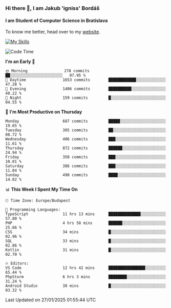 ### Hi there 👋, I am Jakub 'igniss' Bordáš

#### I am Student of Computer Science in Bratislava
To know me better, head over to my [website](https://bordas.sk).

[![My Skills](https://skillicons.dev/icons?i=js,typescript,html,css,figma,svelte,vue,next,postgresql,nest,express,nodejs)](https://bordas.sk)


<!--START_SECTION:waka-->
![Code Time](http://img.shields.io/badge/Code%20Time-1%2C659%20hrs%2054%20mins-blue)

**I'm an Early 🐤** 

```text
🌞 Morning                278 commits         ██░░░░░░░░░░░░░░░░░░░░░░░   07.95 % 
🌆 Daytime                1653 commits        ████████████░░░░░░░░░░░░░   47.28 % 
🌃 Evening                1406 commits        ██████████░░░░░░░░░░░░░░░   40.22 % 
🌙 Night                  159 commits         █░░░░░░░░░░░░░░░░░░░░░░░░   04.55 % 
```
📅 **I'm Most Productive on Thursday** 

```text
Monday                   687 commits         █████░░░░░░░░░░░░░░░░░░░░   19.65 % 
Tuesday                  305 commits         ██░░░░░░░░░░░░░░░░░░░░░░░   08.72 % 
Wednesday                406 commits         ███░░░░░░░░░░░░░░░░░░░░░░   11.61 % 
Thursday                 872 commits         ██████░░░░░░░░░░░░░░░░░░░   24.94 % 
Friday                   350 commits         ███░░░░░░░░░░░░░░░░░░░░░░   10.01 % 
Saturday                 386 commits         ███░░░░░░░░░░░░░░░░░░░░░░   11.04 % 
Sunday                   490 commits         ████░░░░░░░░░░░░░░░░░░░░░   14.02 % 
```


📊 **This Week I Spent My Time On** 

```text
🕑︎ Time Zone: Europe/Budapest

💬 Programming Languages: 
TypeScript               11 hrs 13 mins      ██████████████░░░░░░░░░░░   57.80 % 
PHP                      4 hrs 58 mins       ██████░░░░░░░░░░░░░░░░░░░   25.66 % 
CSS                      34 mins             █░░░░░░░░░░░░░░░░░░░░░░░░   02.96 % 
SQL                      33 mins             █░░░░░░░░░░░░░░░░░░░░░░░░   02.86 % 
Kotlin                   31 mins             █░░░░░░░░░░░░░░░░░░░░░░░░   02.70 % 

🔥 Editors: 
VS Code                  12 hrs 42 mins      ████████████████░░░░░░░░░   65.44 % 
PhpStorm                 6 hrs 3 mins        ████████░░░░░░░░░░░░░░░░░   31.24 % 
Android Studio           38 mins             █░░░░░░░░░░░░░░░░░░░░░░░░   03.32 % 
```


 Last Updated on 27/01/2025 01:55:44 UTC
<!--END_SECTION:waka-->
